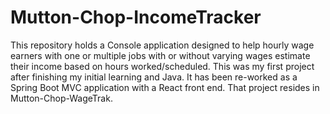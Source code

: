 # Mutton-Chop-IncomeTracker
This repository holds a Console application designed to help hourly wage earners with one or multiple jobs with or without varying wages estimate their income based on hours worked/scheduled.  This was my first project after finishing my initial learning and Java.  It has been re-worked as a Spring Boot MVC application with a React front end.  That project resides in Mutton-Chop-WageTrak.
